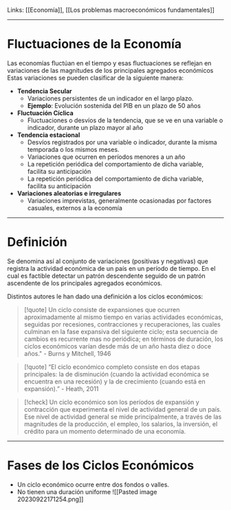 Links: [[Economía]], [[Los problemas macroeconómicos fundamentales]]
___

# Fluctuaciones de la Economía
Las economías fluctúan en el tiempo y esas fluctuaciones se reflejan en variaciones de las magnitudes de los principales agregados económicos
Estas variaciones se pueden clasificar de la siguiente manera:
- **Tendencia Secular**
	- Variaciones persistentes  de un indicador en el largo plazo.
	- **Ejemplo**: Evolución sostenida del PIB en un plazo de 50 años
- **Fluctuación Cíclica**
	- Fluctuaciones o desvíos de la tendencia, que se ve en una variable o indicador, durante un plazo mayor al año
- **Tendencia estacional**
	- Desvíos registrados por una variable o indicador, durante la misma temporada o los mismos meses.
	- Variaciones que ocurren en períodos menores a un año
	- La repetición periódica del comportamiento de dicha variable, facilita su anticipación
	- La repetición periódica del comportamiento de dicha variable, facilita su anticipación
- **Variaciones aleatorias e irregulares**
	- Variaciones imprevistas, generalmente ocasionadas por factores casuales, externos a la economía

___
# Definición
Se denomina así al conjunto de variaciones (positivas y negativas) que registra la actividad económica de un país en un período de tiempo.
En el cual es factible detectar un patrón descendente seguido de un patrón ascendente de los principales agregados económicos.

Distintos autores le han dado una definición a los ciclos económicos:

> [!quote] Un ciclo consiste de expansiones que ocurren aproximadamente al mismo tiempo en varias actividades económicas, seguidas por recesiones, contracciones y recuperaciones, las cuales culminan en la fase expansiva del siguiente ciclo; esta secuencia de cambios es recurrente mas no periódica; en términos de duración, los ciclos económicos varían desde más de un año hasta diez o doce años."
> \- Burns y Mitchell, 1946

>[!quote] “El ciclo económico completo consiste en dos etapas principales: la de disminución (cuando la actividad económica se encuentra en una recesión) y la de crecimiento (cuando está en expansión).”
> \- Heath, 2011

> [!check] Un ciclo económico son los períodos de expansión y contracción que experimenta el nivel de actividad general de un país. Ese nivel de actividad general se mide principalmente, a través de las magnitudes de la producción, el empleo, los salarios, la inversión, el crédito para un momento determinado de una economía. 

___
# Fases de los Ciclos Económicos
- Un ciclo económico ocurre entre dos fondos o valles.
- No tienen una duración uniforme
![[Pasted image 20230922171254.png]]

